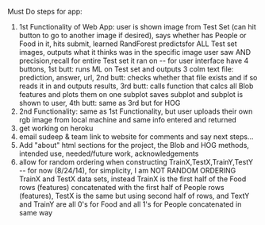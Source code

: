 Must Do steps for app:
1. 1st Functionality of Web App: user is shown image from Test Set (can hit button to go to another image if desired), says whether has People or Food in it, hits submit, learned RandForest predictsfor ALL Test set images, outputs what it thinks was in the specific image user saw AND precision,recall for entire Test set it ran on
	-- for user interface have 4 buttons, 1st butt: runs ML on Test set and outputs 3 colm text file: prediction, answer, url, 2nd butt: checks whether that file exists and if so reads it in and outputs results, 3rd butt: calls function that calcs all Blob features and plots them on one subplot saves subplot and subplot is shown to user, 4th butt: same as 3rd but for HOG
2. 2nd Functionality: same as 1st Functionality, but user uploads their own rgb image from local machine and same info entered and returned
3. get working on heroku
4. email sudeep & team link to website for comments and say next steps... 
5. Add "about" html sections for the project, the Blob and HOG methods, intended use, needed/future work, acknowledgements
6. allow for random ordering when constructing TrainX,TestX,TrainY,TestY
    -- for now (8/24/14), for simplicity, I am NOT RANDOM ORDERING TrainX and TestX data sets, instead TrainX is the first half of the Food rows (features) concatenated with the first half of People rows (features), TestX is the same but using second half of rows, and TextY and TrainY are all 0's for Food and all 1's for People concatenated in same way
